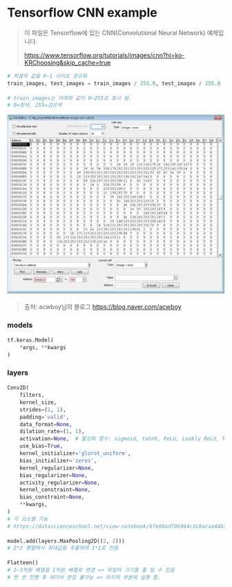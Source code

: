 # Tensorflow CNN example

> 이 파일은 Tensorflow에 있는 CNN(Convolutional Neural Network) 예제입니다.
>
> https://www.tensorflow.org/tutorials/images/cnn?hl=ko-KRChoosing&skip_cache=true



```python
# 픽셀의 값을 0~1 사이로 정규화
train_images, test_images = train_images / 255.0, test_images / 255.0

# train_images는 아래와 같이 0~255로 표시 됨.
# 0=흰색, 255=검은색
```

![image-20200909040046133](README.assets/image-20200909040046133.png)

> 출처: acwboy님의 블로그 https://blog.naver.com/acwboy

### models

```python
tf.keras.Model(
    *args, **kwargs
)
```

### layers

```python
Conv2D(
    filters,
    kernel_size,
    strides=(1, 1),
    padding='valid',
    data_format=None,
    dilation_rate=(1, 1),
    activation=None,  # 활성화 함수: sigmoid, tahnh, ReLU, Leakly ReLU, PReLU, ELU
    use_bias=True,
    kernel_initializer='glorot_uniform',
    bias_initializer='zeros',
    kernel_regularizer=None,
    bias_regularizer=None,
    activity_regularizer=None,
    kernel_constraint=None,
    bias_constraint=None,
    **kwargs,
)
# 각 요소별 기능
# https://datascienceschool.net/view-notebook/8fe08ad706984c3c8acaa44b787dcac0/

model.add(layers.MaxPooling2D((2, 2)))
# 2*2 행렬에서 최대값을 추출하여 1*1로 만듬

Flatteen()
# 2~3차원 배열을 1차원 배열로 변경 => 파일의 크기를 줄 일 수 있음
# 한 번 진행 후 레이어 편집 불가능 => 마지막 부분에 실행 함. 
```

